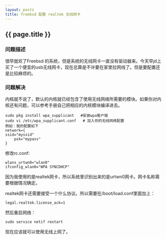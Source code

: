 ```yaml
---
layout: posts
title: freebsd 配置 realtek 无线网卡
---
```


## {{ page.title }}

### 问题描述

很早就欢了Freebsd 的系统，但是系统的无线网卡一直没有驱动器来。今天早jd上买了一个便宜的usb无线网卡，现在总算是不许要在家里拉网线了。但是要配置还是比较麻烦的。

### 问题解决

内核就不说了，默认的内核就已经包含了使用无线网络所需要的模块。如果你对内核还有问题，可以参考手册自己把相应的内核模块编译进去。

    sudo pkg install wpa_supplicant   #安装wpa客户端
    sudo vi /etc/wpa_supplicant.conf   # 加入你的无线网络配置
    例如：我的配置如下
    network={
	ssid="myssid"
    	psk="mypass"
    }

修改rc.conf:

    wlans_urtwn0="wlan0"
    ifconfig_wlan0="WPA SYNCDHCP"

因为我使用的是realtek网卡，所以系统里识别出来的是urtwn0网卡。网卡名称需要根据情况确定。

realtek网卡还需要接受一个什么协议。所以需要在/boot/load.conf里面加上：

    legal.realtek.license_ack=1

然后重启网络：

    sudo service netif restart

现在应该就可以使用无线上网了。


